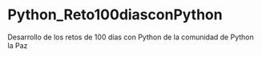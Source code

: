 # Python_Reto100diasconPython
Desarrollo de los retos de 100 días con Python de la comunidad de Python la Paz
